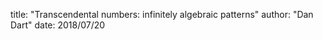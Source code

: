 title: "Transcendental numbers: infinitely algebraic patterns"
author: "Dan Dart"
date: 2018/07/20



